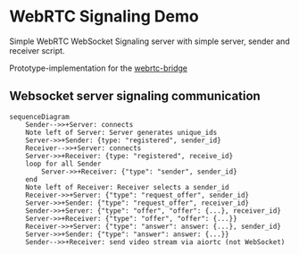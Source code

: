 # WebRTC Signaling Demo
Simple WebRTC WebSocket Signaling server with simple server, sender and receiver script.

Prototype-implementation for the [webrtc-bridge](https://github.com/brean/webrtc_bridge)

## Websocket server signaling communication
```mermaid
sequenceDiagram
    Sender-->>+Server: connects
    Note left of Server: Server generates unique_ids
    Server->>+Sender: {type: "registered", sender_id}
    Receiver-->>+Server: connects
    Server->>+Receiver: {type: "registered", receive_id}
    loop for all Sender
        Server->>+Receiver: {"type": "sender", sender_id}
    end
    Note left of Receiver: Receiver selects a sender_id
    Receiver->>+Server: {"type": "request_offer", sender_id}
    Server->>+Sender: {"type": "request_offer", receiver_id}
    Sender->>+Server: {"type": "offer", "offer": {...}, receiver_id}
    Server->>+Receiver: {"type": "offer", "offer": {...}}
    Receiver->>+Server: {"type": "answer": answer: {...}, sender_id}
    Server->>+Sender: {"type": "answer": answer: {...}}
    Sender-->>+Receiver: send video stream via aiortc (not WebSocket)
````
